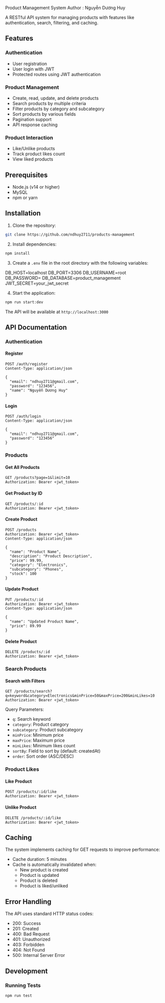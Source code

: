 Product Management System
Author : Nguyễn Dương Huy

A RESTful API system for managing products with features like authentication, search, filtering, and caching.

## Features

### Authentication
- User registration
- User login with JWT
- Protected routes using JWT authentication

### Product Management
- Create, read, update, and delete products
- Search products by multiple criteria
- Filter products by category and subcategory
- Sort products by various fields
- Pagination support
- API response caching

### Product Interaction
- Like/Unlike products
- Track product likes count
- View liked products

## Prerequisites
- Node.js (v14 or higher)
- MySQL
- npm or yarn

## Installation
1. Clone the repository:
```bash
git clone https://github.com/ndhuy2711/products-management
```

2. Install dependencies:
```bash
npm install
```

3. Create a `.env` file in the root directory with the following variables:

DB_HOST=localhost
DB_PORT=3306
DB_USERNAME=root
DB_PASSWORD=
DB_DATABASE=product_management
JWT_SECRET=your_jwt_secret

4. Start the application:
```bash
npm run start:dev
```

The API will be available at `http://localhost:3000`

## API Documentation

### Authentication

#### Register
```http
POST /auth/register
Content-Type: application/json

{
  "email": "ndhuy2711@gmail.com",
  "password": "123456",
  "name": "Nguyễn Dương Huy"
}
```

#### Login
```http
POST /auth/login
Content-Type: application/json

{
  "email": "ndhuy2711@gmail.com",
  "password": "123456"
}
```

### Products

#### Get All Products
```http
GET /products?page=1&limit=10
Authorization: Bearer <jwt_token>
```

#### Get Product by ID
```http
GET /products/:id
Authorization: Bearer <jwt_token>
```

#### Create Product
```http
POST /products
Authorization: Bearer <jwt_token>
Content-Type: application/json

{
  "name": "Product Name",
  "description": "Product Description",
  "price": 99.99,
  "category": "Electronics",
  "subcategory": "Phones",
  "stock": 100
}
```

#### Update Product
```http
PUT /products/:id
Authorization: Bearer <jwt_token>
Content-Type: application/json

{
  "name": "Updated Product Name",
  "price": 89.99
}
```

#### Delete Product
```http
DELETE /products/:id
Authorization: Bearer <jwt_token>
```

### Search Products

#### Search with Filters
```http
GET /products/search?q=keyword&category=Electronics&minPrice=50&maxPrice=200&minLikes=10
Authorization: Bearer <jwt_token>
```

Query Parameters:
- `q`: Search keyword
- `category`: Product category
- `subcategory`: Product subcategory
- `minPrice`: Minimum price
- `maxPrice`: Maximum price
- `minLikes`: Minimum likes count
- `sortBy`: Field to sort by (default: createdAt)
- `order`: Sort order (ASC/DESC)

### Product Likes

#### Like Product
```http
POST /products/:id/like
Authorization: Bearer <jwt_token>
```

#### Unlike Product
```http
DELETE /products/:id/like
Authorization: Bearer <jwt_token>
```

## Caching

The system implements caching for GET requests to improve performance:
- Cache duration: 5 minutes
- Cache is automatically invalidated when:
  - New product is created
  - Product is updated
  - Product is deleted
  - Product is liked/unliked

## Error Handling

The API uses standard HTTP status codes:
- 200: Success
- 201: Created
- 400: Bad Request
- 401: Unauthorized
- 403: Forbidden
- 404: Not Found
- 500: Internal Server Error

## Development

### Running Tests
```bash
npm run test
```
